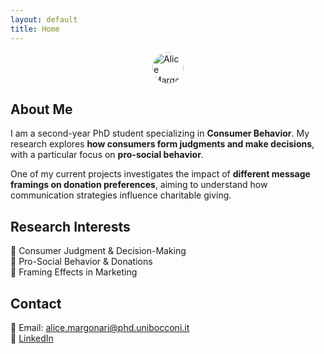 ```yaml
---
layout: default
title: Home
---
```


<img src="https://github.com/user-attachments/assets/7872cefe-e5ab-4a2c-a4c6-237d963ab0a4" 
     alt="Alice Margonari" 
     style="border-radius: 50%; width: 50px; height: 50px; display: block; margin: auto;">

## About Me  
I am a second-year PhD student specializing in **Consumer Behavior**. My research explores **how consumers form judgments and make decisions**, with a particular focus on **pro-social behavior**.  

One of my current projects investigates the impact of **different message framings on donation preferences**, aiming to understand how communication strategies influence charitable giving.

## Research Interests  
🔹 Consumer Judgment & Decision-Making  
🔹 Pro-Social Behavior & Donations  
🔹 Framing Effects in Marketing  

## Contact  
📧 Email: [alice.margonari@phd.unibocconi.it](mailto:alice.margonari@phd.unibocconi.it)  
🔗 [LinkedIn](https://www.linkedin.com/in/alice-margonari/)  
